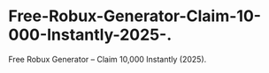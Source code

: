 # Free-Robux-Generator-Claim-10-000-Instantly-2025-.
Free Robux Generator – Claim 10,000 Instantly (2025).
